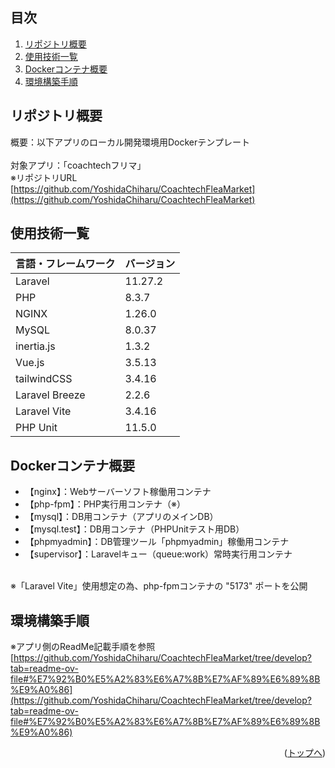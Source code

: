 <div id="top"></div>

## 目次

1. [リポジトリ概要](#リポジトリ概要)
2. [使用技術一覧](#使用技術一覧)
3. [Dockerコンテナ概要](#Dockerコンテナ概要)
4. [環境構築手順](#環境構築手順)

## リポジトリ概要

概要：以下アプリのローカル開発環境用Dockerテンプレート<br>
<br>
対象アプリ：「coachtechフリマ」<br>
※リポジトリURL<br>
[https://github.com/YoshidaChiharu/CoachtechFleaMarket](https://github.com/YoshidaChiharu/CoachtechFleaMarket)

## 使用技術一覧

| 言語・フレームワーク  | バージョン |
| --------------------- | ---------- |
| Laravel               | 11.27.2    |
| PHP                   | 8.3.7      |
| NGINX                 | 1.26.0     |
| MySQL                 | 8.0.37     |
| inertia.js            | 1.3.2      |
| Vue.js                | 3.5.13     |
| tailwindCSS           | 3.4.16     |
| Laravel Breeze        | 2.2.6      |
| Laravel Vite          | 3.4.16     |
| PHP Unit              | 11.5.0     |

## Dockerコンテナ概要

- 【nginx】：Webサーバーソフト稼働用コンテナ
- 【php-fpm】：PHP実行用コンテナ（※）
- 【mysql】：DB用コンテナ（アプリのメインDB）
- 【mysql.test】：DB用コンテナ（PHPUnitテスト用DB）
- 【phpmyadmin】：DB管理ツール「phpmyadmin」稼働用コンテナ
- 【supervisor】：Laravelキュー（queue:work）常時実行用コンテナ
<br>
※「Laravel Vite」使用想定の為、php-fpmコンテナの "5173" ポートを公開

## 環境構築手順

※アプリ側のReadMe記載手順を参照<br>
[https://github.com/YoshidaChiharu/CoachtechFleaMarket/tree/develop?tab=readme-ov-file#%E7%92%B0%E5%A2%83%E6%A7%8B%E7%AF%89%E6%89%8B%E9%A0%86](https://github.com/YoshidaChiharu/CoachtechFleaMarket/tree/develop?tab=readme-ov-file#%E7%92%B0%E5%A2%83%E6%A7%8B%E7%AF%89%E6%89%8B%E9%A0%86)

<p align="right">(<a href="#top">トップへ</a>)</p>
